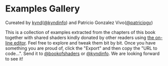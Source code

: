 # Examples Gallery

<p class="gallery_author">Cureated by <a href="https://www.kynd.info">kynd</a>(<a href="https://twitter.com/kyndinfo">@kyndinfo</a>) and Patricio Gonzalez Vivo(<a href="https://twitter.com/patriciogv">@patriciogv</a>)</p>

This is a collection of examples extracted from the chapters of this book together with shared shaders kindly donated by other readers using [the on-line editor](http://editor.thebookofshaders.com/). Feel free to explore and tweak them bit by bit. Once you have something you are proud of, click the "Export" and then copy the "URL to code...". Send it to [@bookofshaders](https://twitter.com/bookofshaders) or [@kyndinfo](https://twitter.com/kyndinfo). We are looking forward to see it!
